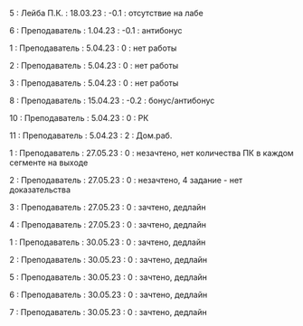 5 : Лейба П.К. : 18.03.23 : -0.1 : отсутствие на лабе

6 : Преподаватель : 1.04.23 : -0.1 : антибонус

1 : Преподаватель : 5.04.23 : 0 : нет работы

2 : Преподаватель : 5.04.23 : 0 : нет работы

3 : Преподаватель : 5.04.23 : 0 : нет работы

8 : Преподаватель : 15.04.23 : -0.2 : бонус/антибонус

10 : Преподаватель : 5.04.23 : 0 : РК

11 : Преподаватель : 5.04.23 : 2 : Дом.раб.

1 : Преподаватель : 27.05.23 : 0 : незачтено, нет количества ПК в каждом сегменте на выходе

2 : Преподаватель : 27.05.23 : 0 : незачтено, 4 задание - нет доказательства

3 : Преподаватель : 27.05.23 : 0 : зачтено, дедлайн

4 : Преподаватель : 27.05.23 : 0 : зачтено, дедлайн

1 : Преподаватель : 30.05.23 : 0 : зачтено, дедлайн

2 : Преподаватель : 30.05.23 : 0 : зачтено, дедлайн

5 : Преподаватель : 30.05.23 : 0 : зачтено, дедлайн

6 : Преподаватель : 30.05.23 : 0 : зачтено, дедлайн

7 : Преподаватель : 30.05.23 : 0 : зачтено, дедлайн
